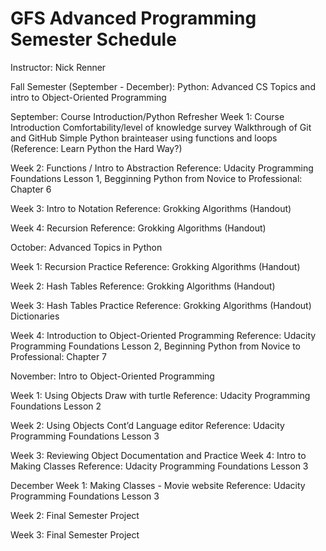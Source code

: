 # GFS Advanced Programming Semester Schedule
Instructor: Nick Renner

Fall Semester (September - December):
Python: Advanced CS Topics and intro to Object-Oriented Programming

September: Course Introduction/Python Refresher
Week 1: Course Introduction
Comfortability/level of knowledge survey
Walkthrough of Git and GitHub
Simple Python brainteaser using functions and loops 
(Reference: Learn Python the Hard Way?)

Week 2: Functions / Intro to Abstraction
Reference: Udacity Programming Foundations Lesson 1, Begginning Python from Novice to Professional: Chapter 6


Week 3: Intro to Notation
Reference: Grokking Algorithms (Handout)

Week 4: Recursion 
Reference: Grokking Algorithms (Handout)

October: Advanced Topics in Python

Week 1: Recursion Practice
Reference: Grokking Algorithms (Handout)

Week 2: Hash Tables
Reference: Grokking Algorithms (Handout)

Week 3: Hash Tables Practice
Reference: Grokking Algorithms (Handout)
Dictionaries

Week 4: Introduction to Object-Oriented Programming
Reference: Udacity Programming Foundations Lesson 2, Beginning Python from Novice to Professional: Chapter 7

November: Intro to Object-Oriented Programming

Week 1: Using Objects
Draw with turtle 
Reference: Udacity Programming Foundations Lesson 2

Week 2: Using Objects Cont’d
Language editor
Reference: Udacity Programming Foundations Lesson 3

Week 3: Reviewing Object Documentation and Practice
Week 4: Intro to Making Classes
Reference: Udacity Programming Foundations Lesson 3


December
Week 1: Making Classes - Movie website
Reference: Udacity Programming Foundations Lesson 3


Week 2:
Final Semester Project

Week 3: 
Final Semester Project




